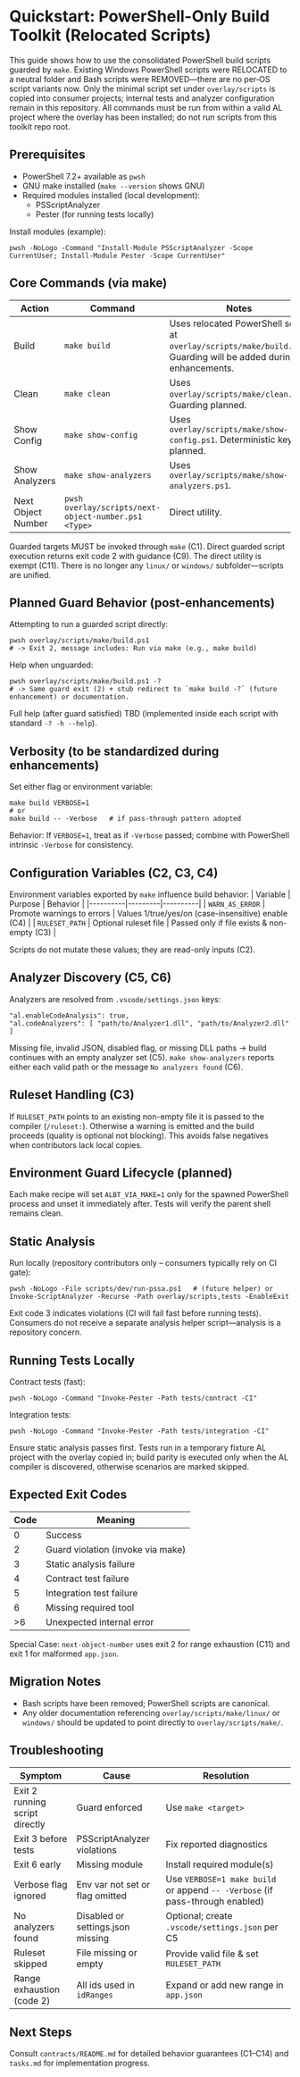 # Quickstart: PowerShell-Only Build Toolkit (Relocated Scripts)

This guide shows how to use the consolidated PowerShell build scripts guarded by `make`. Existing Windows PowerShell scripts were RELOCATED to a neutral folder and Bash scripts were REMOVED—there are no per‑OS script variants now. Only the minimal script set under `overlay/scripts` is copied into consumer projects; internal tests and analyzer configuration remain in this repository. All commands must be run from within a valid AL project where the overlay has been installed; do not run scripts from this toolkit repo root.

## Prerequisites
- PowerShell 7.2+ available as `pwsh`
- GNU make installed (`make --version` shows GNU)
- Required modules installed (local development):
  - PSScriptAnalyzer
  - Pester (for running tests locally)

Install modules (example):
```
pwsh -NoLogo -Command "Install-Module PSScriptAnalyzer -Scope CurrentUser; Install-Module Pester -Scope CurrentUser"
```

## Core Commands (via make)
| Action | Command | Notes |
|--------|---------|-------|
| Build | `make build` | Uses relocated PowerShell script at `overlay/scripts/make/build.ps1`. Guarding will be added during enhancements. |
| Clean | `make clean` | Uses `overlay/scripts/make/clean.ps1`. Guarding planned. |
| Show Config | `make show-config` | Uses `overlay/scripts/make/show-config.ps1`. Deterministic keys planned. |
| Show Analyzers | `make show-analyzers` | Uses `overlay/scripts/make/show-analyzers.ps1`. |
| Next Object Number | `pwsh overlay/scripts/next-object-number.ps1 <Type>` | Direct utility. |

Guarded targets MUST be invoked through `make` (C1). Direct guarded script execution returns exit code 2 with guidance (C9). The direct utility is exempt (C11). There is no longer any `linux/` or `windows/` subfolder—scripts are unified.

## Planned Guard Behavior (post-enhancements)
Attempting to run a guarded script directly:
```
pwsh overlay/scripts/make/build.ps1
# -> Exit 2, message includes: Run via make (e.g., make build)
```
Help when unguarded:
```
pwsh overlay/scripts/make/build.ps1 -?
# -> Same guard exit (2) + stub redirect to `make build -?` (future enhancement) or documentation.
```
Full help (after guard satisfied) TBD (implemented inside each script with standard `-? -h --help`).

## Verbosity (to be standardized during enhancements)
Set either flag or environment variable:
```
make build VERBOSE=1
# or
make build -- -Verbose   # if pass-through pattern adopted
```
Behavior: If `VERBOSE=1`, treat as if `-Verbose` passed; combine with PowerShell intrinsic `-Verbose` for consistency.

## Configuration Variables (C2, C3, C4)
Environment variables exported by `make` influence build behavior:
| Variable | Purpose | Behavior |
|----------|---------|----------|
| `WARN_AS_ERROR` | Promote warnings to errors | Values 1/true/yes/on (case-insensitive) enable (C4) |
| `RULESET_PATH` | Optional ruleset file | Passed only if file exists & non-empty (C3) |

Scripts do not mutate these values; they are read-only inputs (C2).

## Analyzer Discovery (C5, C6)
Analyzers are resolved from `.vscode/settings.json` keys:
```
"al.enableCodeAnalysis": true,
"al.codeAnalyzers": [ "path/to/Analyzer1.dll", "path/to/Analyzer2.dll" ]
```
Missing file, invalid JSON, disabled flag, or missing DLL paths → build continues with an empty analyzer set (C5). `make show-analyzers` reports either each valid path or the message `No analyzers found` (C6).

## Ruleset Handling (C3)
If `RULESET_PATH` points to an existing non-empty file it is passed to the compiler (`/ruleset:`). Otherwise a warning is emitted and the build proceeds (quality is optional not blocking). This avoids false negatives when contributors lack local copies.

## Environment Guard Lifecycle (planned)
Each make recipe will set `ALBT_VIA_MAKE=1` only for the spawned PowerShell process and unset it immediately after. Tests will verify the parent shell remains clean.

## Static Analysis
Run locally (repository contributors only – consumers typically rely on CI gate):
```
pwsh -NoLogo -File scripts/dev/run-pssa.ps1   # (future helper) or
Invoke-ScriptAnalyzer -Recurse -Path overlay/scripts,tests -EnableExit
```
Exit code 3 indicates violations (CI will fail fast before running tests). Consumers do not receive a separate analysis helper script—analysis is a repository concern.

## Running Tests Locally
Contract tests (fast):
```
pwsh -NoLogo -Command "Invoke-Pester -Path tests/contract -CI"
```
Integration tests:
```
pwsh -NoLogo -Command "Invoke-Pester -Path tests/integration -CI"
```
Ensure static analysis passes first. Tests run in a temporary fixture AL project with the overlay copied in; build parity is executed only when the AL compiler is discovered, otherwise scenarios are marked skipped.

## Expected Exit Codes
| Code | Meaning |
|------|---------|
| 0 | Success |
| 2 | Guard violation (invoke via make) |
| 3 | Static analysis failure |
| 4 | Contract test failure |
| 5 | Integration test failure |
| 6 | Missing required tool |
| >6 | Unexpected internal error |

Special Case: `next-object-number` uses exit 2 for range exhaustion (C11) and exit 1 for malformed `app.json`.

## Migration Notes
- Bash scripts have been removed; PowerShell scripts are canonical.
- Any older documentation referencing `overlay/scripts/make/linux/` or `windows/` should be updated to point directly to `overlay/scripts/make/`.

## Troubleshooting
| Symptom | Cause | Resolution |
|---------|-------|------------|
| Exit 2 running script directly | Guard enforced | Use `make <target>` |
| Exit 3 before tests | PSScriptAnalyzer violations | Fix reported diagnostics |
| Exit 6 early | Missing module | Install required module(s) |
| Verbose flag ignored | Env var not set or flag omitted | Use `VERBOSE=1 make build` or append `-- -Verbose` (if pass-through enabled) |
| No analyzers found | Disabled or settings.json missing | Optional; create `.vscode/settings.json` per C5 |
| Ruleset skipped | File missing or empty | Provide valid file & set `RULESET_PATH` |
| Range exhaustion (code 2) | All ids used in `idRanges` | Expand or add new range in `app.json` |

## Next Steps
Consult `contracts/README.md` for detailed behavior guarantees (C1–C14) and `tasks.md` for implementation progress.
